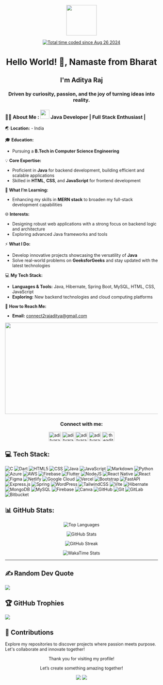 <div id="header" align="center">
  <img src="https://media.giphy.com/media/M9gbBd9nbDrOTu1Mqx/giphy.gif" width="100"/>
</div>



<div id="count" align="center">
  <img src="https://komarev.com/ghpvc/?username=AdityaRaj81&style=flat-square&color=blue" alt=""/>
</div>
<div align="center">

  <a href="https://wakatime.com/@AdityaRaj81-72b0-4ce6-90bc-096dbb50beaf"><img src="https://wakatime.com/badge/user/46ec7017-72b0-4ce6-90bc-096dbb50beaf.svg" alt="Total time coded since Aug 26 2024" /></a>
</div>

<h1 align="center">Hello World! 👋, Namaste from Bharat</h1>
<h2 align="center">I'm Aditya Raj</h2>
<h3 align="center">Driven by curiosity, passion, and the joy of turning ideas into reality.</h3>

### :man_technologist: About Me :   <img src="https://media.giphy.com/media/WUlplcMpOCEmTGBtBW/giphy.gif" width="30"> Java Developer | Full Stack Enthusiast | 

:earth_asia: **Location:**  - India  

:mortar_board: **Education:**  
- Pursuing a **B.Tech in Computer Science Engineering**
  
:bulb: **Core Expertise:**  
- Proficient in **Java** for backend development, building efficient and scalable applications  
- Skilled in **HTML**, **CSS**, and **JavaScript** for frontend development  

:seedling: **What I’m Learning:**  
- Enhancing my skills in **MERN stack** to broaden my full-stack development capabilities  

:globe_with_meridians: **Interests:**  
- Designing robust web applications with a strong focus on backend logic and architecture  
- Exploring advanced Java frameworks and tools  

:zap: **What I Do:**  
- Develop innovative projects showcasing the versatility of **Java**  
- Solve real-world problems on **GeeksforGeeks** and stay updated with the latest technologies  

:computer: **My Tech Stack:**  
- **Languages & Tools:** Java, Hibernate, Spring Boot, MySQL, HTML, CSS, JavaScript  
- **Exploring:** New backend technologies and cloud computing platforms  

:email: **How to Reach Me:**  
- **Email:**  [connect2rajaditya@gmail.com](mailto:connect2rajaditya@gmail.com)

<div align="center">
  <img src="https://media.giphy.com/media/dWesBcTLavkZuG35MI/giphy.gif" width="600" height="300"/>
</div>

<h3 align="center">Connect with me:</h3>
  <p align="center">
    <a href="https://twitter.com/adityaraj_81" target="blank"><img align="center" src="https://raw.githubusercontent.com/rahuldkjain/github-profile-readme-generator/master/src/images/icons/Social/twitter.svg" alt="adityaraj_81" height="30" width="40" /></a>
    <a href="https://linkedin.com/in/adityaraj81" target="blank"><img align="center" src="https://raw.githubusercontent.com/rahuldkjain/github-profile-readme-generator/master/src/images/icons/Social/linked-in-alt.svg" alt="adityaraj81" height="30" width="40" /></a>
    <a href="https://fb.com/adityaraj812" target="blank"><img align="center" src="https://raw.githubusercontent.com/rahuldkjain/github-profile-readme-generator/master/src/images/icons/Social/facebook.svg" alt="adityaraj812" height="30" width="40" /></a>
    <a href="https://instagram.com/adityaraj_81" target="blank"><img align="center" src="https://raw.githubusercontent.com/rahuldkjain/github-profile-readme-generator/master/src/images/icons/Social/instagram.svg" alt="adityaraj_81" height="30" width="40" /></a>
    <a href="https://www.leetcode.com/theadityaway" target="blank"><img align="center" src="https://raw.githubusercontent.com/rahuldkjain/github-profile-readme-generator/master/src/images/icons/Social/leet-code.svg" alt="theadityaway" height="30" width="40" /></a>
  </p>

## 💻 Tech Stack:
![C](https://img.shields.io/badge/c-%2300599C.svg?style=for-the-badge&logo=c&logoColor=white)
![Dart](https://img.shields.io/badge/dart-%230175C2.svg?style=for-the-badge&logo=dart&logoColor=white)
![HTML5](https://img.shields.io/badge/html5-%23E34F26.svg?style=for-the-badge&logo=html5&logoColor=white)
![CSS](https://img.shields.io/badge/css-%2300599C.svg?style=for-the-badge&logo=css&logoColor=white)
![Java](https://img.shields.io/badge/java-%23ED8B00.svg?style=for-the-badge&logo=openjdk&logoColor=white)
![JavaScript](https://img.shields.io/badge/javascript-%23323330.svg?style=for-the-badge&logo=javascript&logoColor=%23F7DF1E)
![Markdown](https://img.shields.io/badge/markdown-%23000000.svg?style=for-the-badge&logo=markdown&logoColor=white)
![Python](https://img.shields.io/badge/python-3670A0?style=for-the-badge&logo=python&logoColor=ffdd54)
![Azure](https://img.shields.io/badge/azure-%230072C6.svg?style=for-the-badge&logo=microsoftazure&logoColor=white)
![AWS](https://img.shields.io/badge/AWS-%23FF9900.svg?style=for-the-badge&logo=amazon-aws&logoColor=white)
![Firebase](https://img.shields.io/badge/firebase-%23039BE5.svg?style=for-the-badge&logo=firebase)
![Flutter](https://img.shields.io/badge/Flutter-%2302569B.svg?style=for-the-badge&logo=Flutter&logoColor=white)
![NodeJS](https://img.shields.io/badge/node.js-6DA55F?style=for-the-badge&logo=node.js&logoColor=white)
![React Native](https://img.shields.io/badge/react_native-%2320232a.svg?style=for-the-badge&logo=react&logoColor=%2361DAFB)
![React](https://img.shields.io/badge/react-%2320232a.svg?style=for-the-badge&logo=react&logoColor=%2361DAFB)
![Figma](https://img.shields.io/badge/figma-%23F24E1E.svg?style=for-the-badge&logo=figma&logoColor=white)
![Netlify](https://img.shields.io/badge/netlify-%23000000.svg?style=for-the-badge&logo=netlify&logoColor=#00C7B7)
![Google Cloud](https://img.shields.io/badge/GoogleCloud-%234285F4.svg?style=for-the-badge&logo=google-cloud&logoColor=white)
![Vercel](https://img.shields.io/badge/vercel-%23000000.svg?style=for-the-badge&logo=vercel&logoColor=white)
![Bootstrap](https://img.shields.io/badge/bootstrap-%238511FA.svg?style=for-the-badge&logo=bootstrap&logoColor=white)
![FastAPI](https://img.shields.io/badge/FastAPI-005571?style=for-the-badge&logo=fastapi)
![Express.js](https://img.shields.io/badge/express.js-%23404d59.svg?style=for-the-badge&logo=express&logoColor=%2361DAFB)
![Spring](https://img.shields.io/badge/spring-%236DB33F.svg?style=for-the-badge&logo=spring&logoColor=white)
![WordPress](https://img.shields.io/badge/WordPress-%23117AC9.svg?style=for-the-badge&logo=WordPress&logoColor=white)
![TailwindCSS](https://img.shields.io/badge/tailwindcss-%2338B2AC.svg?style=for-the-badge&logo=tailwind-css&logoColor=white)
![Vite](https://img.shields.io/badge/vite-%23646CFF.svg?style=for-the-badge&logo=vite&logoColor=white)
![Hibernate](https://img.shields.io/badge/Hibernate-59666C?style=for-the-badge&logo=Hibernate&logoColor=white)
![MongoDB](https://img.shields.io/badge/MongoDB-%234ea94b.svg?style=for-the-badge&logo=mongodb&logoColor=white)
![MySQL](https://img.shields.io/badge/mysql-4479A1.svg?style=for-the-badge&logo=mysql&logoColor=white)
![Firebase](https://img.shields.io/badge/firebase-a08021?style=for-the-badge&logo=firebase&logoColor=ffcd34)
![Canva](https://img.shields.io/badge/Canva-%2300C4CC.svg?style=for-the-badge&logo=Canva&logoColor=white)
![GitHub](https://img.shields.io/badge/github-%23121011.svg?style=for-the-badge&logo=github&logoColor=white)
![Git](https://img.shields.io/badge/git-%23F05033.svg?style=for-the-badge&logo=git&logoColor=white)
![GitLab](https://img.shields.io/badge/gitlab-%23181717.svg?style=for-the-badge&logo=gitlab&logoColor=white)
![Bitbucket](https://img.shields.io/badge/bitbucket-%230047B3.svg?style=for-the-badge&logo=bitbucket&logoColor=white)

## 📊 GitHub Stats:

<p align="center">
  <img src="https://github-readme-stats.vercel.app/api/top-langs?username=adityaraj81&show_icons=true&locale=en&layout=compact" alt="Top Languages" />
</p>

<!--
<p align="center">
  <img src="https://stats.quira.sh/AdityaRaj81/github?theme=dark" alt="GitHub Stats" />
</p>
-->

<p align="center">
  <img src="https://github-readme-stats.vercel.app/api?username=adityaraj81&show=reviews,discussions_started,discussions_answered,prs_merged,prs_merged_percentage&show_icons=true&rank_icon=github" alt="GitHub Stats" />
</p>

<p align="center">
  <img src="https://github-readme-streak-stats.herokuapp.com/?user=adityaraj81&theme=dark&hide_border=false" alt="GitHub Streak" />
</p>

<p align="center">
  <img src="https://github-readme-stats.vercel.app/api/wakatime?username=AdityaRaj81" alt="WakaTime Stats" />
</p>

<!--<img width="1024" height="1024" alt="Logo_3" src="https://github.com/user-attachments/assets/56136bdc-1921-4d1c-af69-0781a8c6ecf0" />

<p align="center">
  <img src="https://stats.quine.sh/eraditya/languages-over-time?theme=dark" alt="Languages Over Time" />
</p>
-->


---
## ✍️ Random Dev Quote

  ![](https://quotes-github-readme.vercel.app/api?type=horizontal&theme=radical)


## 🏆 GitHub Trophies
<!--
![](https://github-profile-trophy.vercel.app/?username=adityaraj81&theme=github_dark&no-frame=true&no-bg=true&margin-w=4)
-->

![](https://github-profile-trophy.vercel.app/?username=adityaraj81&theme=darkhub&no-frame=true&margin-w=4)


<!--
[![](https://visitcount.itsvg.in/api?id=adityaraj81&icon=0&color=0)](https://visitcount.itsvg.in)

![Profile Views](https://komarev.com/ghpvc/?username=adityaraj81&color=blue)
-->

## :handshake: Contributions

Explore my repositories to discover projects where passion meets purpose. Let's collaborate and innovate together!

<p align="center">Thank you for visiting my profile!</p>
<p align="center">Let’s create something amazing together!</p>

<div align="center">
    <img src="https://forthebadge.com/images/badges/built-with-love.svg" />
    <img src="https://forthebadge.com/images/badges/built-by-developers.svg" />
</div>

